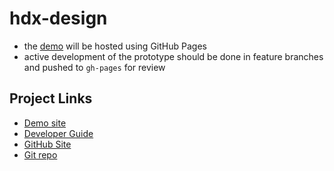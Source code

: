 hdx-design
==========

* the [demo](http://ocha-dap.github.io/hdx-design/) will be hosted using GitHub Pages
* active development of the prototype should be done in feature branches and pushed to `gh-pages` for review

Project Links
- 
* [Demo site](http://ocha-dap.github.io/hdx-design/)
* [Developer Guide](http://ocha-dap.github.io/hdx-design/doc/)
* [GitHub Site](https://github.com/OCHA-DAP/hdx-design)
* [Git repo](https://github.com/OCHA-DAP/hdx-design.git)
